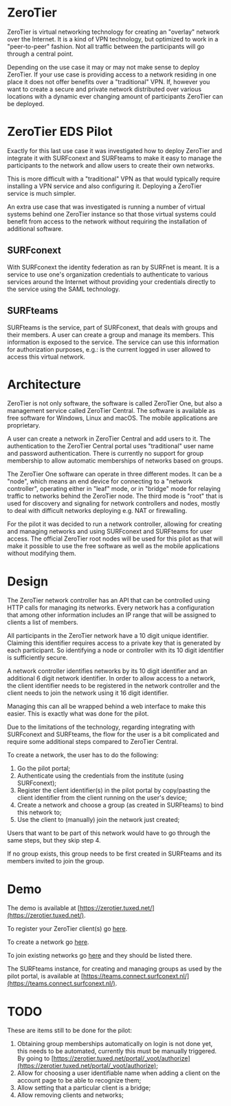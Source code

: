 # ZeroTier

ZeroTier is virtual networking technology for creating an "overlay" network 
over the Internet. It is a kind of VPN technology, but optimized to work in
a "peer-to-peer" fashion. Not all traffic between the participants will go 
through a central point.

Depending on the use case it may or may not make sense to deploy ZeroTier. If 
your use case is providing access to a network residing in one place it does 
not offer benefits over a "traditional" VPN. If, however you want to create a 
secure and private network distributed over various locations with a dynamic 
ever changing amount of participants ZeroTier can be deployed.

# ZeroTier EDS Pilot

Exactly for this last use case it was investigated how to deploy ZeroTier and 
integrate it with SURFconext and SURFteams to make it easy to manage the 
participants to the network and allow users to create their own networks.

This is more difficult with a "traditional" VPN as that would typically 
require installing a VPN service and also configuring it. Deploying a ZeroTier 
service is much simpler. 

An extra use case that was investigated is running a number of virtual systems
behind one ZeroTier instance so that those virtual systems could benefit from
access to the network without requiring the installation of additional 
software.

## SURFconext

With SURFconext the identity federation as ran by SURFnet is meant. It is a 
service to use one's organization credentials to authenticate to various 
services around the Internet without providing your credentials directly to the
service using the SAML technology.

## SURFteams

SURFteams is the service, part of SURFconext, that deals with groups and 
their members. A user can create a group and manage its members. This 
information is exposed to the service. The service can use this information 
for authorization purposes, e.g.: is the current logged in user allowed to 
access this virtual network.

# Architecture

ZeroTier is not only software, the software is called ZeroTier One, but also 
a management service called ZeroTier Central. The software is available as 
free software for Windows, Linux and macOS. The mobile applications are 
proprietary.

A user can create a network in ZeroTier Central and add users to it. The 
authentication to the ZeroTier Central portal uses "traditional" user name and
password authentication. There is currently no support for group membership to
allow automatic memberships of networks based on groups.

The ZeroTier One software can operate in three different modes. It can be a 
"node", which means an end device for connecting to a "network controller", 
operating either in "leaf" mode, or in "bridge" mode for relaying traffic to 
networks behind the ZeroTier node. The third mode is "root" that is used 
for discovery and signaling for network controllers and nodes, mostly to deal
with difficult networks deploying e.g. NAT or firewalling. 

For the pilot it was decided to run a network controller, allowing for 
creating and managing networks and using SURFconext and SURFteams for 
user access. The official ZeroTier root nodes will be used for this pilot as 
that will make it possible to use the free software as well as the mobile 
applications without modifying them. 

# Design

The ZeroTier network controller has an API that can be controlled using HTTP 
calls for managing its networks. Every network has a configuration that 
among other information includes an IP range that will be assigned to clients
a list of members.

All participants in the ZeroTier network have a 10 digit unique 
identifier. Claiming this identifier requires access to a private key that 
is generated by each participant. So identifying a node or controller with its
10 digit identifier is sufficiently secure. 

A network controller identifies networks by its 10 digit identifier and an 
additional 6 digit network identifier. In order to allow access to a network, 
the client identifier needs to be registered in the network controller and the
client needs to join the network using it 16 digit identifier.

Managing this can all be wrapped behind a web interface to make this easier. 
This is exactly what was done for the pilot.

Due to the limitations of the technology, regarding integrating with SURFconext
and SURFteams, the flow for the user is a bit complicated and require some 
additional steps compared to ZeroTier Central.

To create a network, the user has to do the following:

1. Go the pilot portal;
2. Authenticate using the credentials from the institute (using SURFconext);
3. Register the client identifier(s) in the pilot portal by copy/pasting the 
   client identifier from the client running on the user's device;
4. Create a network and choose a group (as created in SURFteams) to bind this 
   network to;
5. Use the client to (manually) join the network just created;

Users that want to be part of this network would have to go through the same
steps, but they skip step 4.

If no group exists, this group needs to be first created in SURFteams and its 
members invited to join the group. 

# Demo 

The demo is available at 
[https://zerotier.tuxed.net/](https://zerotier.tuxed.net/).

To register your ZeroTier client(s) go 
[here](https://zerotier.tuxed.net/portal/account).

To create a network go [here](https://zerotier.tuxed.net/portal/zerotier).

To join existing networks go [here](https://zerotier.tuxed.net/portal/zerotier) 
and they should be listed there.

The SURFteams instance, for creating and managing groups as used by the 
pilot portal, is available at 
[https://teams.connect.surfconext.nl/](https://teams.connect.surfconext.nl/).

# TODO

These are items still to be done for the pilot:

1. Obtaining group memberships automatically on login is not done yet, this 
   needs to be automated, currently this must be manually triggered. By going 
   to [https://zerotier.tuxed.net/portal/_voot/authorize](https://zerotier.tuxed.net/portal/_voot/authorize);
2. Allow for choosing a user identifiable name when adding a client on the 
   account page to be able to recognize them;
3. Allow setting that a particular client is a bridge;
4. Allow removing clients and networks;
